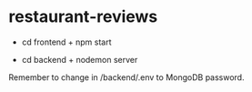 # restaurant-reviews

- cd frontend + npm start

- cd backend + nodemon server

Remember to change <password> in /backend/.env to MongoDB password.
